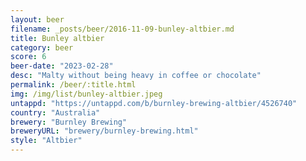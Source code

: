 ```yaml
---
layout: beer
filename: _posts/beer/2016-11-09-bunley-altbier.md
title: Bunley altbier
category: beer
score: 6
beer-date: "2023-02-28"
desc: "Malty without being heavy in coffee or chocolate"
permalink: /beer/:title.html
img: /img/list/bunley-altbier.jpeg
untappd: "https://untappd.com/b/burnley-brewing-altbier/4526740"
country: "Australia"
brewery: "Burnley Brewing"
breweryURL: "brewery/burnley-brewing.html"
style: "Altbier"
---
```

